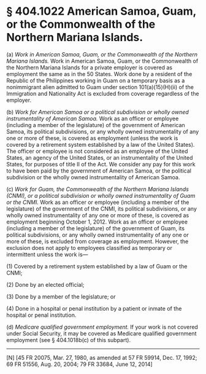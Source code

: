 # § 404.1022   American Samoa, Guam, or the Commonwealth of the Northern Mariana Islands.

(a) *Work in American Samoa, Guam, or the Commonwealth of the Northern Mariana Islands.* Work in American Samoa, Guam, or the Commonwealth of the Northern Mariana Islands for a private employer is covered as employment the same as in the 50 States. Work done by a resident of the Republic of the Philippines working in Guam on a temporary basis as a nonimmigrant alien admitted to Guam under section 101(a)(15)(H)(ii) of the Immigration and Nationality Act is excluded from coverage regardless of the employer.


(b) *Work for American Samoa or a political subdivision or wholly owned instrumentality of American Samoa.* Work as an officer or employee (including a member of the legislature) of the government of American Samoa, its political subdivisions, or any wholly owned instrumentality of any one or more of these, is covered as employment (unless the work is covered by a retirement system established by a law of the United States). The officer or employee is not considered as an employee of the United States, an agency of the United States, or an instrumentality of the United States, for purposes of title II of the Act. We consider any pay for this work to have been paid by the government of American Samoa, or the political subdivision or the wholly owned instrumentality of American Samoa.


(c) *Work for Guam, the Commonwealth of the Northern Mariana Islands (CNMI), or a political subdivision or wholly owned instrumentality of Guam or the CNMI.* Work as an officer or employee (including a member of the legislature) of the government of the CNMI, its political subdivisions, or any wholly owned instrumentality of any one or more of these, is covered as employment beginning October 1, 2012. Work as an officer or employee (including a member of the legislature) of the government of Guam, its political subdivisions, or any wholly owned instrumentality of any one or more of these, is excluded from coverage as employment. However, the exclusion does not apply to employees classified as temporary or intermittent unless the work is—


(1) Covered by a retirement system established by a law of Guam or the CNMI;


(2) Done by an elected official;


(3) Done by a member of the legislature; or


(4) Done in a hospital or penal institution by a patient or inmate of the hospital or penal institution.


(d) *Medicare qualified government employment.* If your work is not covered under Social Security, it may be covered as Medicare qualified government employment (see § 404.1018b(c) of this subpart).



---

[N] [45 FR 20075, Mar. 27, 1980, as amended at 57 FR 59914, Dec. 17, 1992; 69 FR 51556, Aug. 20, 2004; 79 FR 33684, June 12, 2014]




